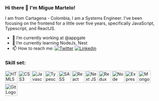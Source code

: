 ### Hi there 👋 I'm Migue Martelo!

I am from Cartagena - Colombia, I am a Systems Engineer. I've been focusing on the frontend for a little over five years, specifically JavaScript, Typescript, and ReactJS.

- 🔭 I’m currently working at @appgate
- 🌱 I’m currently learning NodeJs, Nest
- 📫 How to reach me: [![Twitter](https://img.shields.io/badge/-Twitter-1ca0f1?style=flat-square&labelColor=1ca0f1&logo=twitter&logoColor=white&link=https://twitter.com/miguemartelo31)](https://twitter.com/miguemartelo31) [![Linkedin](https://img.shields.io/badge/-miguemartelo-blue?style=flat-square&logo=Linkedin&logoColor=white&link=https://www.linkedin.com/in/miguemartelo/)](https://www.linkedin.com/in/miguemartelo/) 

### Skill set:

<p align="left">
<img src="https://raw.githubusercontent.com/dustin100/dustin100/master/assests/html5-original.svg" height="auto" width="40" alt="HTML5 Logo" />
<img src="https://raw.githubusercontent.com/dustin100/dustin100/master/assests/css3-original.svg" height="auto" width="40" alt="CSS3 Logo" />
<img src="https://raw.githubusercontent.com/dustin100/dustin100/master/assests/javascript-plain.svg" height="auto" width="40" alt="Javascript Logo" />
<img src="https://upload.wikimedia.org/wikipedia/commons/thumb/4/4c/Typescript_logo_2020.svg/1200px-Typescript_logo_2020.svg.png" height="auto" width="40" alt="Typescript Logo" />
<img src="https://raw.githubusercontent.com/dustin100/dustin100/master/assests/sass-original.svg" height="auto" width="40" alt="SASS Logo" />
<img src="https://raw.githubusercontent.com/dustin100/dustin100/master/assests/react-original.svg" height="auto" width="40" alt="React JS Logo" />
<img src="https://assets.vercel.com/image/upload/q_auto/front/assets/design/nextjs-white-logo.svg" height="auto" width="40" alt="Next JS Logo" />
<img src="https://raw.githubusercontent.com/dustin100/dustin100/master/assests/redux-original.svg" height="auto" width="40" alt="Redux Logo" />
<img src="https://raw.githubusercontent.com/dustin100/dustin100/master/assests/nodejs-original.svg" height="auto" width="40" alt="Node JS Logo" />
<img src="https://raw.githubusercontent.com/dustin100/dustin100/master/assests/express-original.svg" height="auto" width="40" alt="Express Logo" />
<img src="https://raw.githubusercontent.com/dustin100/dustin100/master/assests/mongodb-original.svg" height="auto" width="40" alt="MongoDB Logo" />
<img src="https://raw.githubusercontent.com/dustin100/dustin100/master/assests/git-original.svg" height="auto" width="40" alt="Git Logo" />
</p>
